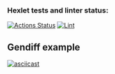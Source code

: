 ### Hexlet tests and linter status:
[![Actions Status](https://github.com/milanych/frontend-project-lvl2/workflows/hexlet-check/badge.svg)](https://github.com/milanych/frontend-project-lvl2/actions) [![Lint](https://github.com/milanych/frontend-project-lvl2/actions/workflows/lint.yml/badge.svg)](https://github.com/milanych/frontend-project-lvl2/actions/workflows/lint.yml)

## Gendiff example
[![asciicast](https://asciinema.org/a/mhriB8aolThLdm4Mv2XtYa4hQ.svg)](https://asciinema.org/a/mhriB8aolThLdm4Mv2XtYa4hQ)